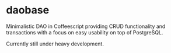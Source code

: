 # daobase

Minimalistic DAO in Coffeescript providing CRUD functionality and transactions with a focus on easy usability on top of PostgreSQL.

Currently still under heavy development.